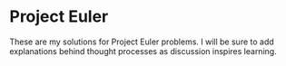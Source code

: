 # Project Euler
These are my solutions for Project Euler problems. I will be sure to add explanations behind thought processes as discussion inspires learning.